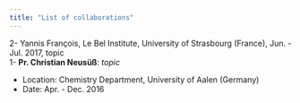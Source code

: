 ```yaml
---
title: "List of collaborations"
---
```


2- Yannis François, Le Bel Institute, University of Strasbourg (France), Jun. - Jul. 2017, topic  
1- **Pr. Christian Neusüß**:  *topic*  
* Location: Chemistry Department, University of Aalen (Germany)
* Date: Apr. - Dec. 2016

